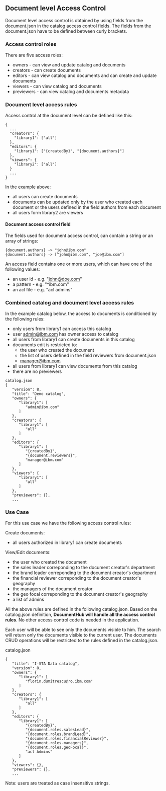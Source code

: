 ## Document level Access Control

Document level access control is obtained by using fields from the document.json in the catalog access control fields. The fields from the document.json have to be defined between curly brackets.


### Access control roles

There are five access roles:
- owners - can view and update catalog and documents
- creators - can create documents
- editors - can view catalog and documents and can create and update documents
- viewers - can view catalog and documents
- previewers - can view catalog and documents metadata


### Document level access rules

Access control at the document level can be defined like this:

```
{
  ...
  "creators": {
    "library1": ["all"]
  },
  "editors": {
    "library1": ["{createdBy}", "{document.authors}"]
  },
  "viewers": {
    "library2": ["all"]
  }
  ...
}
```

In the example above:
- all users can create documents
- documents can be updated only by the user who created each document or the users defined in the field authors from each document
- all users form library2 are viewers

#### Document access control field

The fields used for document access control, can contain a string or an array of strings:

```
{document.authors} -> "john@ibm.com"
{document.authors} -> ["john@ibm.com", "joe@ibm.com"]
```

An access field contains one or more users, which can have one of the following values:
- an user id - e.g. "john@doe.com"
- a pattern - e.g. "*ibm.com"
- an acl file - e.g. "acl admins"


### Combined catalog and document level access rules

In the example catalog below, the access to documents is conditioned by the following rules:
- only users from library1 can access this catalog
- user admin@ibm.com has owner access to catalog
- all users from library1 can create documents in this catalog
- documents edit is restricted to: 
  - the user who created the document
  - the list of users defined in the field reviewers from document.json
  - manager@ibm.com
- all users from library1 can view documents from this catalog
- there are no previewers

```
catalog.json
{
   "version": 8,
   "title": "Demo catalog",
   "owners": {
      "library1": [
         "admin@ibm.com"
      ]
   },
   "creators": {
      "library1": [
         "all"
      ]
   },
   "editors": {
      "library1": [
         "{createdBy}",
         "{document.reviewers}",
         "manager@ibm.com"
      ]
   },
   "viewers": {
      "library1": [
         "all"
      ]
   },
   "previewers": {},
   ...
```


### Use Case

For this use case we have the following access control rules:

Create documents: 
- all users authorized in library1 can create documents

View/Edit documents:
  - the user who created the document
  - the sales leader correponding to the document creator's department
  - the brand leader correponding to the document creator's department
  - the financial reviewer correponding to the document creator's geography
  - the managers of the document creator
  - the geo focal correponding to the document creator's geography
  - a list of admins

All the above rules are defined in the following catalog.json. Based on the catalog.json definition, **DocumentHub will handle all the access control rules**. No other access control code is needed in the application.

Each user will be able to see only the documents visible to him. The search will return only the documents visible to the current user. The documents CRUD operations will be restricted to the rules defined in the catalog.json.

catalog.json
```
{
   "title": "I-STA Data catalog",
   "version": 8,
   "owners": {
      "library1": [
         "florin.dumitrescu@ro.ibm.com"
      ]
   },
   "creators": {
      "library1": [
         "all"
      ]
   },
   "editors": {
      "library1": [
         "{createdBy}",
         "{document.roles.salesLead}",
         "{document.roles.brandLead}",
         "{document.roles.financialReviewer}",
         "{document.roles.managers}",
         "{document.roles.geoFocal}",
         "acl Admins"
      ]
   },
   "viewers": {},
   "previewers": {},
   ...
```

Note: users are treated as case insensitive strings.
